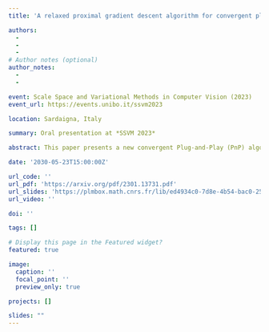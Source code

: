 ```yaml
---
title: 'A relaxed proximal gradient descent algorithm for convergent plug-and-play with proximal denoiser'

authors:
  -
  - 
  - 
# Author notes (optional)
author_notes:
  - 
  - 

event: Scale Space and Variational Methods in Computer Vision (2023)
event_url: https://events.unibo.it/ssvm2023

location: Sardaigna, Italy

summary: Oral presentation at *SSVM 2023*

abstract: This paper presents a new convergent Plug-and-Play (PnP) algorithm. PnP methods are efficient iterative algorithms for solving image inverse problems formulated as the minimization of the sum of a data-fidelity term and a regularization term. PnP methods perform regularization by plugging a pre-trained denoiser in a proximal algorithm, such as Proximal Gradient Descent (PGD). To ensure convergence of PnP schemes, many works study specific parametrizations of deep denoisers. However, existing results require either unverifiable or suboptimal hypotheses on the denoiser, or assume restrictive conditions on the parameters of the inverse problem. Observing that these limitations can be due to the proximal algorithm in use, we study a relaxed version of the PGD algorithm for minimizing the sum of a convex function and a weakly convex one. When plugged with a relaxed proximal denoiser, we show that the proposed PnP-αPGD algorithm converges for a wider range of regularization parameters, thus allowing more accurate image restoration.

date: '2030-05-23T15:00:00Z'

url_code: ''
url_pdf: 'https://arxiv.org/pdf/2301.13731.pdf'
url_slides: 'https://plmbox.math.cnrs.fr/lib/ed4934c0-7d8e-4b54-bac0-250fc0037f17/file/SSVM.pdf'
url_video: ''

doi: ''

tags: []

# Display this page in the Featured widget?
featured: true

image:
  caption: ''
  focal_point: ''
  preview_only: true

projects: []

slides: ""
---
```


